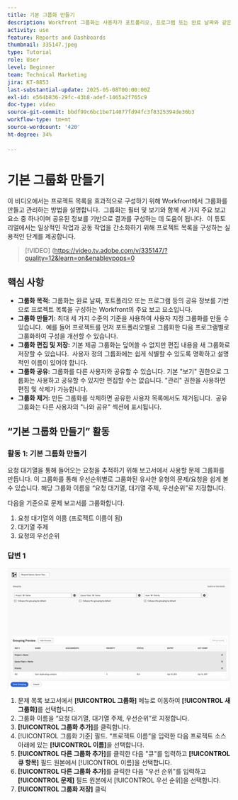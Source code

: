 ```yaml
---
title: 기본 그룹화 만들기
description: Workfront 그룹화는 사용자가 포트폴리오, 프로그램 또는 완료 날짜와 같은 항목을 기준으로 목록을 분류할 수 있도록 함으로써 프로젝트 조직을 개선합니다. 또한 효율적인 공동 작업을 위한 사용자 지정 가능한 공유 및 관리 옵션을 제공합니다.
activity: use
feature: Reports and Dashboards
thumbnail: 335147.jpeg
type: Tutorial
role: User
level: Beginner
team: Technical Marketing
jira: KT-8853
last-substantial-update: 2025-05-08T00:00:00Z
exl-id: e564b836-29fc-43b8-adef-1465a2f765c9
doc-type: video
source-git-commit: bbdf99c6bc1be714077fd94fc3f8325394de36b3
workflow-type: tm+mt
source-wordcount: '420'
ht-degree: 34%

---
```


# 기본 그룹화 만들기

이 비디오에서는 프로젝트 목록을 효과적으로 구성하기 위해 Workfront에서 그룹화를 만들고 관리하는 방법을 설명합니다. &#x200B; 그룹화는 필터 및 보기와 함께 세 가지 주요 보고 요소 중 하나이며 공유된 정보를 기반으로 결과를 구성하는 데 도움이 됩니다. &#x200B;
이 튜토리얼에서는 일상적인 작업과 공동 작업을 간소화하기 위해 프로젝트 목록을 구성하는 실용적인 단계를 제공합니다. &#x200B;

>[!VIDEO] (https://video.tv.adobe.com/v/335147/?quality=12&learn=on&enablevpops=0

## 핵심 사항

* **그룹화 목적:** 그룹화는 완료 날짜, 포트폴리오 또는 프로그램 등의 공유 정보를 기반으로 프로젝트 목록을 구성하는 Workfront의 주요 보고 요소입니다. &#x200B;
* **그룹화 만들기:** 최대 세 가지 수준의 기준을 사용하여 사용자 지정 그룹화를 만들 수 있습니다. &#x200B; 예를 들어 프로젝트를 먼저 포트폴리오별로 그룹화한 다음 프로그램별로 그룹화하여 구성을 개선할 수 있습니다. &#x200B;
* **그룹화 편집 및 저장:** 기본 제공 그룹화는 덮어쓸 수 없지만 편집 내용을 새 그룹화로 저장할 수 있습니다. &#x200B; 사용자 정의 그룹화에는 쉽게 식별할 수 있도록 명확하고 설명적인 이름이 있어야 합니다. &#x200B;
* **그룹화 공유:** 그룹화를 다른 사용자와 공유할 수 있습니다. 기본 &quot;보기&quot; 권한으로 그룹화는 사용하고 공유할 수 있지만 편집할 수는 없습니다. &quot;&#x200B;관리&quot; 권한을 사용하면 편집 및 삭제가 가능합니다. &#x200B;
* **그룹화 제거:** 만든 그룹화를 삭제하면 공유한 사용자 목록에서도 제거됩니다. &#x200B; 공유 그룹화는 다른 사용자의 &quot;나와 공유&quot; 섹션에 표시됩니다. &#x200B;

## “기본 그룹화 만들기” 활동


### 활동 1: 기본 그룹화 만들기

요청 대기열을 통해 들어오는 요청을 추적하기 위해 보고서에서 사용할 문제 그룹화를 만듭니다. 이 그룹화를 통해 우선순위별로 그룹화된 유사한 유형의 문제/요청을 쉽게 볼 수 있습니다. 해당 그룹화 이름을 “요청 대기열, 대기열 주제, 우선순위”로 지정합니다.

다음을 기준으로 문제 보고서를 그룹화합니다.

1. 요청 대기열의 이름 (프로젝트 이름이 됨)
1. 대기열 주제
1. 요청의 우선순위

### 답변 1

![새 그룹화를 생성하는 화면 이미지](assets/grouping-exercise.png)

1. 문제 목록 보고서에서 **[!UICONTROL 그룹화]** 메뉴로 이동하여 **[!UICONTROL 새 그룹화]**&#x200B;를 선택합니다.
1. 그룹화 이름을 “요청 대기열, 대기열 주제, 우선순위”로 지정합니다.
1. **[!UICONTROL 그룹화 추가]**&#x200B;를 클릭합니다.
1. [!UICONTROL 그룹화 기준] 필드. “프로젝트 이름”을 입력한 다음 프로젝트 소스 아래에 있는 **[!UICONTROL 이름]**&#x200B;을 선택합니다.
1. **[!UICONTROL 다른 그룹화 추가]**&#x200B;를 클릭한 다음 &quot;큐&quot;를 입력하고 **[!UICONTROL 큐 항목]** 필드 원본에서 [!UICONTROL 이름]을 선택합니다.
1. **[!UICONTROL 다른 그룹화 추가]**&#x200B;를 클릭한 다음 &quot;우선 순위&quot;를 입력하고 **[!UICONTROL 문제]** 필드 원본에서 [!UICONTROL 우선 순위]을 선택합니다.
1. **[!UICONTROL 그룹화 저장]** 클릭
